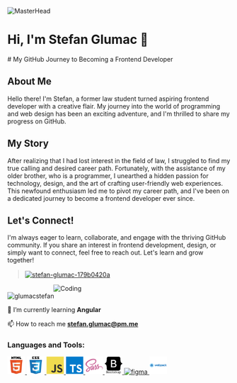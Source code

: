 ![MasterHead](https://media.licdn.com/dms/image/D4D16AQHFpnqPDaIzQg/profile-displaybackgroundimage-shrink_350_1400/0/1687103116434?e=1700092800&v=beta&t=UW-tZ_h9kGJON9ZZbhU0vW8bIPDUAR3WDBWtKjrzioc)
<h1>Hi, I'm Stefan Glumac 👋</h1>
# My GitHub Journey to Becoming a Frontend Developer

## About Me
Hello there! I'm Stefan, a former law student turned aspiring frontend developer with a creative flair. My journey into the world of programming and web design has been an exciting adventure, and I'm thrilled to share my progress on GitHub.


## My Story
After realizing that I had lost interest in the field of law, I struggled to find my true calling and desired career path. Fortunately, with the assistance of my older brother, who is a programmer, I unearthed a hidden passion for technology, design, and the art of crafting user-friendly web experiences. This newfound enthusiasm led me to pivot my career path, and I've been on a dedicated journey to become a frontend developer ever since.

<!--## What You'll Find Here
On my GitHub profile, you'll discover the evolution of my skills and projects as I work towards becoming a proficient frontend developer. Expect to see a mix of personal projects, coding challenges, and contributions to open-source initiatives.

## Why Frontend Development?
Frontend development allows me to blend my creative instincts with my newfound technical skills. Crafting visually appealing and intuitive user interfaces is not only a professional aspiration but a personal passion. -->


## Let's Connect!
I'm always eager to learn, collaborate, and engage with the thriving GitHub community. If you share an interest in frontend development, design, or simply want to connect, feel free to reach out. Let's learn and grow together!
> <p align="left">
> <a href="https://linkedin.com/in/stefan-glumac-179b0420a" target="blank"><img align="center" src="https://raw.githubusercontent.com/rahuldkjain/github-profile-readme-generator/master/src/images/icons/Social/linked-in-alt.svg" alt="stefan-glumac-179b0420a" height="30" width="40" /></a>
> </p>


<img align="right" width="400" alt="Coding" src="https://camo.githubusercontent.com/c1dcb74cc1c1835b1d716f5051499a2814c683c806b15f04b0eba492863703e9/68747470733a2f2f63646e2e6472696262626c652e636f6d2f75736572732f3733303730332f73637265656e73686f74732f363538313234332f6176656e746f2e676966">

<p align="left"> <img src="https://komarev.com/ghpvc/?username=glumacstefan&label=Profile%20views&color=0e75b6&style=flat" alt="glumacstefan" /> </p>

 🌱 I’m currently learning **Angular**

 📫 How to reach me **stefan.glumac@pm.me**

<h3 align="left">Languages and Tools:</h3>
<p align="left">
  <a href="https://www.w3.org/html/" target="_blank" rel="noreferrer"> <img src="https://raw.githubusercontent.com/devicons/devicon/master/icons/html5/html5-original-wordmark.svg" alt="html5" width="40" height="40"/> </a>  
  <a href="https://www.w3schools.com/css/" target="_blank" rel="noreferrer"> <img src="https://raw.githubusercontent.com/devicons/devicon/master/icons/css3/css3-original-wordmark.svg" alt="css3" width="40" height="40"/> </a>
  <a href="https://developer.mozilla.org/en-US/docs/Web/JavaScript" target="_blank" rel="noreferrer"> <img src="https://raw.githubusercontent.com/devicons/devicon/master/icons/javascript/javascript-original.svg" alt="javascript" width="40" height="40"/> </a>
  <a href="https://www.typescriptlang.org/" target="_blank" rel="noreferrer"> <img src="https://raw.githubusercontent.com/devicons/devicon/master/icons/typescript/typescript-original.svg" alt="typescript" width="40" height="40"/> </a>
  <a href="https://sass-lang.com" target="_blank" rel="noreferrer"> <img src="https://raw.githubusercontent.com/devicons/devicon/master/icons/sass/sass-original.svg" alt="sass" width="40" height="40"/> </a>
  <a href="https://getbootstrap.com" target="_blank" rel="noreferrer"> <img src="https://raw.githubusercontent.com/devicons/devicon/master/icons/bootstrap/bootstrap-plain-wordmark.svg" alt="bootstrap" width="40" height="40"/> </a>
  <a href="https://www.figma.com/" target="_blank" rel="noreferrer"> <img src="https://www.vectorlogo.zone/logos/figma/figma-icon.svg" alt="figma" width="40" height="40"/> </a>  
    <a href="https://webpack.js.org" target="_blank" rel="noreferrer"> <img src="https://raw.githubusercontent.com/devicons/devicon/d00d0969292a6569d45b06d3f350f463a0107b0d/icons/webpack/webpack-original-wordmark.svg" alt="webpack" width="40" height="40"/> </a> </p>



<!-- <p><img align="left" src="https://github-readme-stats.vercel.app/api/top-langs?username=glumacstefan&show_icons=true&locale=en&layout=compact" alt="glumacstefan" /></p>

<p>&nbsp;<img align="center" src="https://github-readme-stats.vercel.app/api?username=glumacstefan&show_icons=true&locale=en" alt="glumacstefan" /></p>

<p><img align="center" src="https://github-readme-streak-stats.herokuapp.com/?user=glumacstefan&" alt="glumacstefan" /></p> -->
